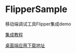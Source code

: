 # FlipperSample

移动端调试工具Flipper集成demo

[集成教程](https://democome.com/article/flipper-debug-platform)

[桌面端应用下载地址](https://github.com/facebook/flipper/releases/download/v0.14.1/Flipper.zip)

